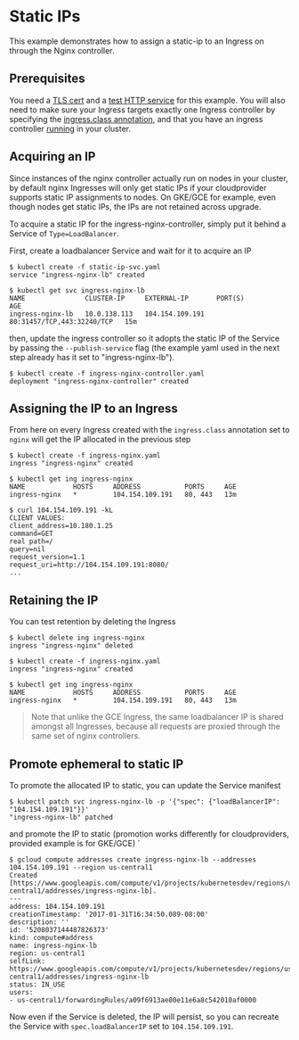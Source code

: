 # Static IPs

This example demonstrates how to assign a static-ip to an Ingress on through the Nginx controller.

## Prerequisites

You need a [TLS cert](../PREREQUISITES.md#tls-certificates) and a [test HTTP service](../PREREQUISITES.md#test-http-service) for this example.
You will also need to make sure your Ingress targets exactly one Ingress
controller by specifying the [ingress.class annotation](../../user-guide/multiple-ingress.md),
and that you have an ingress controller [running](../../deploy/) in your cluster.

## Acquiring an IP

Since instances of the nginx controller actually run on nodes in your cluster,
by default nginx Ingresses will only get static IPs if your cloudprovider
supports static IP assignments to nodes. On GKE/GCE for example, even though
nodes get static IPs, the IPs are not retained across upgrade.

To acquire a static IP for the ingress-nginx-controller, simply put it
behind a Service of `Type=LoadBalancer`.

First, create a loadbalancer Service and wait for it to acquire an IP

```console
$ kubectl create -f static-ip-svc.yaml
service "ingress-nginx-lb" created

$ kubectl get svc ingress-nginx-lb
NAME               CLUSTER-IP     EXTERNAL-IP       PORT(S)                      AGE
ingress-nginx-lb   10.0.138.113   104.154.109.191   80:31457/TCP,443:32240/TCP   15m
```

then, update the ingress controller so it adopts the static IP of the Service
by passing the `--publish-service` flag (the example yaml used in the next step
already has it set to "ingress-nginx-lb").

```console
$ kubectl create -f ingress-nginx-controller.yaml
deployment "ingress-nginx-controller" created
```

## Assigning the IP to an Ingress

From here on every Ingress created with the `ingress.class` annotation set to
`nginx` will get the IP allocated in the previous step

```console
$ kubectl create -f ingress-nginx.yaml
ingress "ingress-nginx" created

$ kubectl get ing ingress-nginx
NAME            HOSTS     ADDRESS           PORTS     AGE
ingress-nginx   *         104.154.109.191   80, 443   13m

$ curl 104.154.109.191 -kL
CLIENT VALUES:
client_address=10.180.1.25
command=GET
real path=/
query=nil
request_version=1.1
request_uri=http://104.154.109.191:8080/
...
```

## Retaining the IP

You can test retention by deleting the Ingress

```console
$ kubectl delete ing ingress-nginx
ingress "ingress-nginx" deleted

$ kubectl create -f ingress-nginx.yaml
ingress "ingress-nginx" created

$ kubectl get ing ingress-nginx
NAME            HOSTS     ADDRESS           PORTS     AGE
ingress-nginx   *         104.154.109.191   80, 443   13m
```

> Note that unlike the GCE Ingress, the same loadbalancer IP is shared amongst all
> Ingresses, because all requests are proxied through the same set of nginx
> controllers.

## Promote ephemeral to static IP

To promote the allocated IP to static, you can update the Service manifest

```console
$ kubectl patch svc ingress-nginx-lb -p '{"spec": {"loadBalancerIP": "104.154.109.191"}}'
"ingress-nginx-lb" patched
```

and promote the IP to static (promotion works differently for cloudproviders,
provided example is for GKE/GCE)
`
```console
$ gcloud compute addresses create ingress-nginx-lb --addresses 104.154.109.191 --region us-central1
Created [https://www.googleapis.com/compute/v1/projects/kubernetesdev/regions/us-central1/addresses/ingress-nginx-lb].
---
address: 104.154.109.191
creationTimestamp: '2017-01-31T16:34:50.089-08:00'
description: ''
id: '5208037144487826373'
kind: compute#address
name: ingress-nginx-lb
region: us-central1
selfLink: https://www.googleapis.com/compute/v1/projects/kubernetesdev/regions/us-central1/addresses/ingress-nginx-lb
status: IN_USE
users:
- us-central1/forwardingRules/a09f6913ae80e11e6a8c542010af0000
```

Now even if the Service is deleted, the IP will persist, so you can recreate the
Service with `spec.loadBalancerIP` set to `104.154.109.191`.

